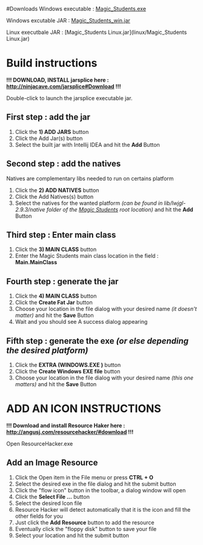 #Downloads
Windows executable : [Magic_Students.exe](Magic_Students.exe)

Windows excutable JAR : [Magic_Students_win.jar](windows/Magic_Students_win.jar)

Linux executbale JAR : [Magic_Students Linux.jar](linux/Magic_Students Linux.jar)
# Build instructions

**!!! DOWNLOAD, INSTALL jarsplice here : http://ninjacave.com/jarsplice#Download !!!**

Double-click to launch the jarsplice executable jar.

## First step : add the jar

1. Click the **1) ADD JARS** button
1. Click the Add Jar(s) button
1. Select the built jar with Intellij IDEA and hit the **Add** Button

## Second step : add the natives

Natives are complementary libs needed to run on certains platform

1. Click the **2) ADD NATIVES** button
1. Click the Add Natives(s) button
1. Select the natives for the wanted platform *(can be found in lib/lwjgl-2.9.3/native folder of the [Magic Students](https://github.com/TheRolfFR/Magic_Students) root location)* and hit the **Add** Button

## Third step : Enter main class

1. Click the **3) MAIN CLASS** button
1. Enter the Magic Students main class location in the field : **Main.MainClass**

## Fourth step : generate the jar

1. Click the **4) MAIN CLASS** button
1. Click the **Create Fat Jar** button
1. Choose your location in the file dialog with your desired name *(it doesn't matter)* and hit the **Save** Button
1. Wait and you should see A success dialog appearing

## Fifth step : generate the exe *(or else depending the desired platform)*

1. Click the **EXTRA (WINDOWS.EXE )** button
1. Click the **Create Windows EXE file** button
1. Choose your location in the file dialog with your desired name *(this one matters)* and hit the **Save** Button

# ADD AN ICON INSTRUCTIONS

**!!! Download and install Resource Haker here : http://angusj.com/resourcehacker/#download !!!**

Open ResourceHacker.exe

## Add an Image Resource
1. Click the Open item in the File menu or press **CTRL + O**
1. Select the desired exe in the file dialog and hit the submit button
3. Click the "flow icon" button in the toolbar, a dialog window will open
4. Click the **Select File ...** button
5. Select the desired Icon file
6. Resource Hacker will detect automatically that it is the icon and fill the other fields for you
7. Just click the **Add Resource** button to add the resource
8. Eventually click the "floppy disk" button to save your file
9. Select your location and hit the submit button
